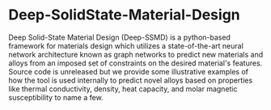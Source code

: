 # Deep-SolidState-Material-Design
Deep Solid-State Material Design (Deep-SSMD) is a python-based framework for materials design which utilizes a state-of-the-art neural network architecture known as graph networks to predict new materials and alloys from an imposed set of constraints on the desired material's features. Source code is unreleased but we provide some illustrative examples of how the tool is used internally to predict novel alloys based on properties like thermal conductivity, density, heat capacity, and molar magnetic susceptibility to name a few.
